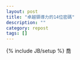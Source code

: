 ```yaml
---
layout: post
title: "卓越領導力的14位密碼"
description: ""
category: repost
tags: []
---
```

{% include JB/setup %}
喬